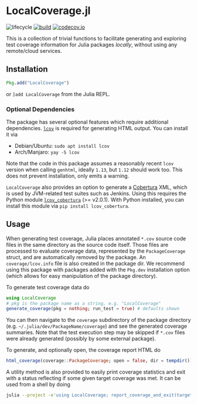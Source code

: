 # LocalCoverage.jl

![lifecycle](https://img.shields.io/badge/lifecycle-maturing-blue.svg)
[![build](https://github.com/JuliaCI/LocalCoverage.jl/workflows/CI/badge.svg)](https://github.com/JuliaCI/LocalCoverage.jl/actions?query=workflow%3ACI)
[![codecov.io](http://codecov.io/github/JuliaCI/LocalCoverage.jl/coverage.svg?branch=master)](http://codecov.io/github/JuliaCI/LocalCoverage.jl?branch=master)

This is a collection of trivial functions to facilitate generating and exploring test coverage information for Julia packages *locally*, without using any remote/cloud services.

## Installation

```julia
Pkg.add("LocalCoverage")
```
or `]add LocalCoverage` from the Julia REPL.

### Optional Dependencies
The package has several optional features which require additional dependencies.
[`lcov`](https://github.com/linux-test-project/lcov) is required for generating HTML
output.  You can install it via
- Debian/Ubuntu: `sudo apt install lcov`
- Arch/Manjaro: `yay -S lcov`

Note that the code in this package assumes a reasonably recent `lcov` version when calling `genhtml`, ideally `1.13`, but `1.12` should work too. This does not prevent installation, only emits a warning.

`LocalCoverage` also provides an option to generate a
[Cobertura](https://cobertura.github.io/cobertura/) XML, which is used by JVM-related test
suites such as Jenkins.  Using this requires the Python module
[`lcov_cobertura`](https://github.com/eriwen/lcov-to-cobertura-xml) (>= v2.0.1).
With Python installed, you can install this module via `pip install lcov_cobertura`.

## Usage

When generating test coverage, Julia places annotated `*.cov` source code files in the same directory as the source code itself. Those files are processed to evaluate coverage data, represented by the `PackageCoverage` struct, and are automatically removed by the package. An `coverage/lcov.info` file is also created in the package dir.  We recommend using this package
with packages added with the `Pkg.dev` installation option (which allows for easy
manipulation of the package directory).

To generate test coverage data do
```julia
using LocalCoverage
# pkg is the package name as a string, e.g. "LocalCoverage"
generate_coverage(pkg = nothing; run_test = true) # defaults shown
```
You can then navigate to the `coverage` subdirectory of the package directory (e.g.
`~/.julia/dev/PackageName/coverage`) and see the generated coverage summaries. Note that the test execution step may be skipped if `*.cov` files were already generated (possibly by some external package).

To generate, and optionally open, the coverage report HTML do
```julia
html_coverage(coverage::PackageCoverage; open = false, dir = tempdir()) # defaults shown
```

A utility method is also provided to easily print coverage statistics and exit with a status reflecting if some given target coverage was met. It can be used from a shell by doing
```bash
julia --project -e'using LocalCoverage; report_coverage_and_exit(target_coverage=90)'
```
